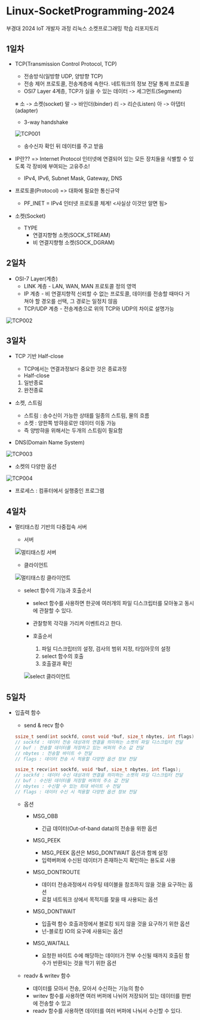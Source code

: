 # Linux-SocketProgramming-2024
부경대 2024 IoT 개발자 과정 리눅스 소켓프로그래밍 학습 리포지토리

## 1일차

- TCP(Transmission Control Protocol, TCP)
    - 전송방식(일방향 UDP, 양방향 TCP)
    - 전송 제어 프로토콜, 전송계층에 속한다. 네트워크의 정보 전달 통제 프로토콜
    - OSI7 Layer 4계층, TCP가 실을 수 있는 데이터 -> 세그먼트(Segment)

    ※  소 -> 소켓(socket)
        말 -> 바인더(binder)
        리 -> 리슨(Listen)
        아 -> 아댑터(adapter)

    - 3-way handshake

  ![TCP001](https://raw.githubusercontent.com/breadcoffee/Linux-SocketProgramming-2024/main/images/TCP001.png)

    - 송수신자 확인 뒤 데이터를 주고 받음

- IP란?? => Internet Protocol 인터넷에 연결되어 있는 모든 장치들을 식별할 수 있도록 각 장비에 부여되는 고유주소!
    - IPv4, IPv6, Subnet Mask, Gateway, DNS

- 프로토콜(Protocol) => 대화에 필요한 통신규약
    - PF_INET = IPv4 인터넷 프로토콜 체계! <사실상 이것만 알면 됨>

- 소켓(Socket)
    - TYPE 
        - 연결지향형 소켓(SOCK_STREAM)
        - 비 연결지향형 소켓(SOCK_DGRAM)
 
## 2일차

- OSI-7 Layer(계층)
    - LINK 계층 - LAN, WAN, MAN 프로토콜 정의 영역
    - IP 계층 - 비 연결지향적 신뢰할 수 없는 프로토콜, 데이터를 전송할 때마다 거쳐야 할 경오를 선택, 그 경로는 일정치 않음
    - TCP/UDP 계층 - 전송계층으로 위의 TCP와 UDP의 차이로 설명가능

![TCP002](https://raw.githubusercontent.com/breadcoffee/Linux-SocketProgramming-2024/main/images/TCP002.png)


## 3일차

- TCP 기반 Half-close
    - TCP에서는 연결과정보다 중요한 것은 종료과정 
    - Half-close
    1) 일반종료
    2) 완전종료

- 소켓, 스트림
    - 스트림 : 송수신이 가능한 상태를 일종의 스트림, 물의 흐름
    - 소켓 : 양한쪽 방햐응로만 데이터 이동 가능
    - 즉 양방햐을 위해서는 두개의 스트림이 필요함

- DNS(Domain Name System)

![TCP003](https://raw.githubusercontent.com/breadcoffee/Linux-SocketProgramming-2024/main/images/TCP003.png)


- 소켓의 다양한 옵션

![TCP004](https://raw.githubusercontent.com/breadcoffee/Linux-SocketProgramming-2024/main/images/TCP004.png)

- 프로세스 : 컴퓨터에서 실행중인 프로그램

## 4일차

- 멀티태스킹 기반의 다중접속 서버
    - 서버
    
    ![멀티태스킹 서버](https://raw.githubusercontent.com/breadcoffee/Linux-SocketProgramming-2024/main/images/multi001.png)

    - 클라이언트

    ![멀티태스킹 클라이언트](https://raw.githubusercontent.com/breadcoffee/Linux-SocketProgramming-2024/main/images/multi002.png)

    - select 함수의 기능과 호출순서
        - select 함수를 사용하면 한곳에 여러개의 파일 디스크립터를 모아놓고 동시에 관찰할 수 있다.
        - 관찰항목 각각을 가리켜 이벤트라고 한다.

        - 호출순서
            1. 파일 디스크립터의 설정, 검사의 범위 지정, 타임아웃의 설정
            2. select 함수의 호출
            3. 호출결과 확인

        ![select 클라이언트](https://raw.githubusercontent.com/breadcoffee/Linux-SocketProgramming-2024/main/images/select001.png)

## 5일차
- 입출력 함수
    - send & recv 함수

    ```c
    ssize_t send(int sockfd, const void *buf, size_t nbytes, int flags);
    // sockfd : 데이터 전송 대상과의 연결을 의미하는 소켓의 파일 디스크립터 전달
    // buf : 전송할 데이터를 저장하고 있는 버퍼의 주소 값 전달
    // nbytes : 전송할 바이트 수 전달
    // flags : 데이터 전송 시 적용할 다양한 옵션 정보 전달

    ssize_t recv(int sockfd, void *buf, size_t nbytes, int flags);
    // sockfd : 데이터 수신 대상과의 연결을 의미하는 소켓의 파일 디스크립터 전달
    // buf : 수신된 데이터를 저장할 버퍼의 주소 값 전달
    // nbytes : 수신할 수 있는 최대 바이트 수 전달
    // flags : 데이터 수신 시 적용할 다양한 옵션 정보 전달
    ```
    - 옵션
        - MSG_OBB
            - 긴급 데이터(Out-of-band data)의 전송을 위한 옵션

        - MSG_PEEK
            - MSG_PEEK 옵션은 MSG_DONTWAIT 옵션과 함께 설정
            - 입력버퍼에 수신된 데이터가 존재하는지 확인하는 용도로 사용

        - MSG_DONTROUTE
            - 데이터 전송과정에서 라우팅 테이블을 참조하지 않을 것을 요구하는 옵션
            - 로컬 네트워크 상에서 목적지를 찾을 때 사용되는 옵션

        - MSG_DONTWAIT
            - 입출력 함수 호출과정에서 블로킹 되지 않을 것을 요구하기 위한 옵션
            - 넌-블로킹 IO의 요구에 사용되는 옵션

        - MSG_WAITALL
            - 요청한 바이트 수에 해당하는 데이터가 전부 수신될 때까지 호출된 함수가 반환되는 것을 막기 위한 옵션

    - readv & writev 함수
        - 데이터를 모아서 전송, 모아서 수신하는 기능의 함수
        - writev 함수를 사용하면 여러 버퍼에 나뉘어 저장되어 있는 데이터를 한번에 전송할 수 있고
        - readv 함수를 사용하면 데이터를 여러 버퍼에 나눠서 수신할 수 있다.
